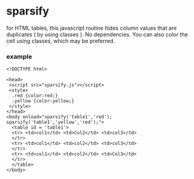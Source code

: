 # sparsify
for HTML tables, this javascript routine hides column values that are duplicates ( by using classes ).  No dependencies.   You can also color the cell using classes, which may be preferred.


### example


    <!DOCTYPE html>

    <head>
     <script src="sparsify.js"></script>
     <style>
      .red {color:red;}
      .yellow {color:yellow;}
     </style>
    </head>
    <body onload="sparsify('table1','red'); sparsify('table1','yellow','red');">
      <table id = 'table1'>
      <tr> <td>col1</td> <td>Col2</td> <td>col3</td>
      </tr>
      <tr> <td>col1</td> <td>col2</td> <td>col3</td>
      </tr>
      <tr> <td>col1</td> <td>col2</td> <td>Col3</td>
      </tr>
      </table>
    </body>

